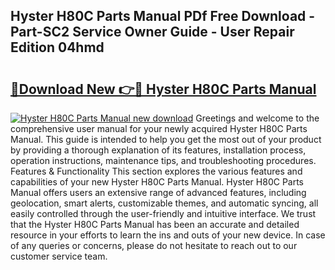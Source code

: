 ## Hyster H80C Parts Manual PDf Free Download - Part-SC2 Service Owner Guide - User Repair Edition 04hmd

# <h2><a href="http://bc61980.oget.top/?id=Hyster+H80C+Parts+Manual">🔗Download New 👉🔴 Hyster H80C Parts Manual</a></h2>

[![Hyster H80C Parts Manual new download](https://i.imgur.com/5g1atiW.png)](http://bc61980.oget.top/?id=Hyster+H80C+Parts+Manual)
Greetings and welcome to the comprehensive user manual for your newly acquired Hyster H80C Parts Manual. This guide is intended to help you get the most out of your product by providing a thorough explanation of its features, installation process, operation instructions, maintenance tips, and troubleshooting procedures. Features & Functionality This section explores the various features and capabilities of your new Hyster H80C Parts Manual. Hyster H80C Parts Manual offers users an extensive range of advanced features, including geolocation, smart alerts, customizable themes, and automatic syncing, all easily controlled through the user-friendly and intuitive interface. We trust that the Hyster H80C Parts Manual has been an accurate and detailed resource in your efforts to learn the ins and outs of your new device. In case of any queries or concerns, please do not hesitate to reach out to our customer service team.
